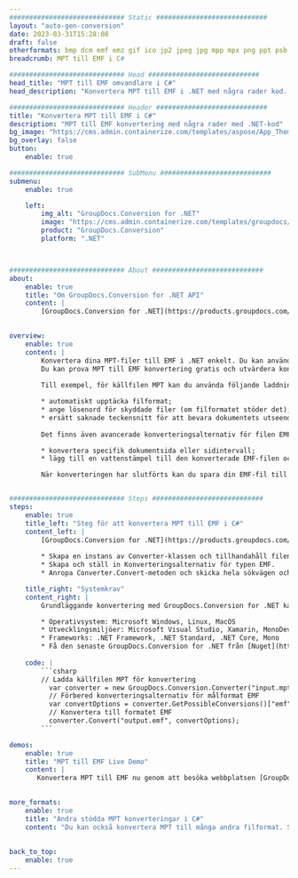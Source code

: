 ```yaml
---
############################# Static ############################
layout: "auto-gen-conversion"
date: 2023-03-31T15:28:08
draft: false
otherformats: bmp dcm emf emz gif ico jp2 jpeg jpg mpp mpx png ppt psb psd svg svgz tga tif tiff webp wmf wmz xer
breadcrumb: MPT till EMF i C#

############################# Head ############################
head_title: "MPT till EMF omvandlare i C#"
head_description: "Konvertera MPT till EMF i .NET med några rader kod. Använd GroupDocs Document Conversion API för att konvertera över 160 filformat."

############################# Header ############################
title: "Konvertera MPT till EMF i C#"
description: "MPT till EMF konvertering med några rader med .NET-kod"
bg_image: "https://cms.admin.containerize.com/templates/aspose/App_Themes/V3/images/bg/header1.png"
bg_overlay: false
button:
    enable: true

############################# SubMenu ############################
submenu:
    enable: true

    left:
        img_alt: "GroupDocs.Conversion for .NET"
        image: "https://cms.admin.containerize.com/templates/groupdocs/images/product-logos/90x90-noborder/groupdocs-conversion-net.png"
        product: "GroupDocs.Conversion"
        platform: ".NET"



############################# About ############################
about:
    enable: true
    title: "Om GroupDocs.Conversion for .NET API"
    content: |
        [GroupDocs.Conversion for .NET](https://products.groupdocs.com/conversion/net/) kan användas för att konvertera Microsoft Word, Excel, PowerPoint, PDF, Visio och andra format. GroupDocs.Conversion är ett fristående API som är lämpligt för back-end och interna system där hög prestanda krävs. Det beror inte på någon programvara som Microsoft eller Open Office.
    

overview:
    enable: true
    content: |
        Konvertera dina MPT-filer till EMF i .NET enkelt. Du kan använda bara ett par C# kodrader i valfri plattform som du vill, som - Windows, Linux, macOS.
        Du kan prova MPT till EMF konvertering gratis och utvärdera konverteringsresultatens kvalitet. Tillsammans med enkla filkonverteringsscenarier kan du prova mer avancerade alternativ för att ladda källfilen MPT och för att spara resultatet EMF. 
        
        Till exempel, för källfilen MPT kan du använda följande laddningsalternativ:

        * automatiskt upptäcka filformat;
        * ange lösenord för skyddade filer (om filformatet stöder det);
        * ersätt saknade teckensnitt för att bevara dokumentets utseende.
        
        Det finns även avancerade konverteringsalternativ för filen EMF:

        * konvertera specifik dokumentsida eller sidintervall;
        * lägg till en vattenstämpel till den konverterade EMF-filen och många fler.

        När konverteringen har slutförts kan du spara din EMF-fil till den lokala filsökvägen eller någon tredje parts lagring som FTP, Amazon S3, Google Drive, Dropbox etc. Observera - för att konvertera MPT till {{ TO}} det finns inget behov av någon ytterligare programvara installerad - som MS Office, Open Office, Adobe Acrobat Reader etc.


############################# Steps ############################
steps:
    enable: true
    title_left: "Steg för att konvertera MPT till EMF i C#"
    content_left: |
        [GroupDocs.Conversion for .NET](https://products.groupdocs.com/conversion/net/) gör det enkelt för utvecklare att konvertera en MPT-fil till EMF med några rader kod.
        
        * Skapa en instans av Converter-klassen och tillhandahåll filen MPT med den fullständiga sökvägen
        * Skapa och ställ in Konverteringsalternativ för typen EMF.
        * Anropa Converter.Convert-metoden och skicka hela sökvägen och formatet (EMF) som en parameter

    title_right: "Systemkrav"
    content_right: |
        Grundläggande konvertering med GroupDocs.Conversion for .NET kan göras med bara några enkla steg. Våra API:er stöds på alla större plattformar och operativsystem. Innan du kör koden nedan, se till att du har följande förutsättningar installerade på ditt system.

        * Operativsystem: Microsoft Windows, Linux, MacOS
        * Utvecklingsmiljöer: Microsoft Visual Studio, Xamarin, MonoDevelop
        * Frameworks: .NET Framework, .NET Standard, .NET Core, Mono
        * Få den senaste GroupDocs.Conversion for .NET från [Nuget](https://www.nuget.org/packages/groupdocs.conversion)
         
    code: |
        ```csharp    
        // Ladda källfilen MPT för konvertering
          var converter = new GroupDocs.Conversion.Converter("input.mpt");
          // Förbered konverteringsalternativ för målformat EMF
          var convertOptions = converter.GetPossibleConversions()["emf"].ConvertOptions;
          // Konvertera till formatet EMF
          converter.Convert("output.emf", convertOptions);
        ```

demos:
    enable: true
    title: "MPT till EMF Live Demo"
    content: |
       Konvertera MPT till EMF nu genom att besöka webbplatsen [GroupDocs.Conversion App](https://products.groupdocs.app/conversion/family). Onlinedemo har följande fördelar
          

more_formats:
    enable: true
    title: "Andra stödda MPT konverteringar i C#"
    content: "Du kan också konvertera MPT till många andra filformat. Se listan nedan."
       
       
back_to_top:
    enable: true
---
```

